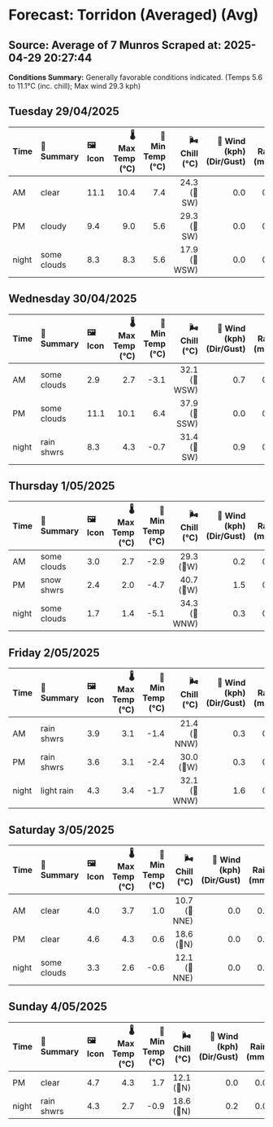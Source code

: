 # Forecast: Torridon (Averaged) (Avg)
**Source:** Average of 7 Munros
**Scraped at:** 2025-04-29 20:27:44
---

**Conditions Summary:** Generally favorable conditions indicated. (Temps 5.6 to 11.1°C (inc. chill); Max wind 29.3 kph)

## Tuesday 29/04/2025
| **Time** | **📝 Summary** | **🖼️ Icon** | **🌡️ Max Temp (°C)** | **🥶 Min Temp (°C)** | **🌬️ Chill (°C)** | **💨 Wind (kph) (Dir/Gust)** | **💧 Rain (mm)** | **❄️ Snow (cm)** | **☁️ Cloud Base (m)** | **🧊 Freezing Lvl (m)** |
|:------- |:------- |:----- |--------------: |-------------: |-----------: |---------------------: |---------: |----------: |---------------: |----------------: |
| AM      | clear | 11.1 | 10.4 | 7.4 | 24.3<br>(🧭SW) | 0.0 | 0.0 | 4950 | 2542.9 |
| PM      | cloudy | 9.4 | 9.0 | 5.6 | 29.3<br>(🧭SW) | 0.0 | 0.0 | 5828.6 | 2457.1 |
| night   | some clouds | 8.3 | 8.3 | 5.6 | 17.9<br>(🧭WSW) | 0.0 | 0.0 | 5621.4 | 2564.3 |

## Wednesday 30/04/2025
| **Time** | **📝 Summary** | **🖼️ Icon** | **🌡️ Max Temp (°C)** | **🥶 Min Temp (°C)** | **🌬️ Chill (°C)** | **💨 Wind (kph) (Dir/Gust)** | **💧 Rain (mm)** | **❄️ Snow (cm)** | **☁️ Cloud Base (m)** | **🧊 Freezing Lvl (m)** |
|:------- |:------- |:----- |--------------: |-------------: |-----------: |---------------------: |---------: |----------: |---------------: |----------------: |
| AM      | some clouds | 2.9 | 2.7 | -3.1 | 32.1<br>(🧭WSW) | 0.7 | 0.0 | 378.6 | 1200 |
| PM      | some clouds | 11.1 | 10.1 | 6.4 | 37.9<br>(🧭SSW) | 0.0 | 0.0 | 4710 | 2450 |
| night   | rain shwrs | 8.3 | 4.3 | -0.7 | 31.4<br>(🧭SW) | 0.9 | 0.0 | 1135.7 | 2150 |

## Thursday 1/05/2025
| **Time** | **📝 Summary** | **🖼️ Icon** | **🌡️ Max Temp (°C)** | **🥶 Min Temp (°C)** | **🌬️ Chill (°C)** | **💨 Wind (kph) (Dir/Gust)** | **💧 Rain (mm)** | **❄️ Snow (cm)** | **☁️ Cloud Base (m)** | **🧊 Freezing Lvl (m)** |
|:------- |:------- |:----- |--------------: |-------------: |-----------: |---------------------: |---------: |----------: |---------------: |----------------: |
| AM      | some clouds | 3.0 | 2.7 | -2.9 | 29.3<br>(🧭W) | 0.2 | 0.0 | 292.9 | 1185.7 |
| PM      | snow shwrs | 2.4 | 2.0 | -4.7 | 40.7<br>(🧭W) | 1.5 | 0.3 | 192.9 | 1200 |
| night   | some clouds | 1.7 | 1.4 | -5.1 | 34.3<br>(🧭WNW) | 0.3 | 0.0 | 542.9 | 1107.1 |

## Friday 2/05/2025
| **Time** | **📝 Summary** | **🖼️ Icon** | **🌡️ Max Temp (°C)** | **🥶 Min Temp (°C)** | **🌬️ Chill (°C)** | **💨 Wind (kph) (Dir/Gust)** | **💧 Rain (mm)** | **❄️ Snow (cm)** | **☁️ Cloud Base (m)** | **🧊 Freezing Lvl (m)** |
|:------- |:------- |:----- |--------------: |-------------: |-----------: |---------------------: |---------: |----------: |---------------: |----------------: |
| AM      | rain shwrs | 3.9 | 3.1 | -1.4 | 21.4<br>(🧭NNW) | 0.3 | 0.0 | 300 | 1335.7 |
| PM      | rain shwrs | 3.6 | 3.1 | -2.4 | 30.0<br>(🧭W) | 0.3 | 0.0 | 557.1 | 1271.4 |
| night   | light rain | 4.3 | 3.4 | -1.7 | 32.1<br>(🧭WNW) | 1.6 | 0.0 | 521.4 | 1878.6 |

## Saturday 3/05/2025
| **Time** | **📝 Summary** | **🖼️ Icon** | **🌡️ Max Temp (°C)** | **🥶 Min Temp (°C)** | **🌬️ Chill (°C)** | **💨 Wind (kph) (Dir/Gust)** | **💧 Rain (mm)** | **❄️ Snow (cm)** | **☁️ Cloud Base (m)** | **🧊 Freezing Lvl (m)** |
|:------- |:------- |:----- |--------------: |-------------: |-----------: |---------------------: |---------: |----------: |---------------: |----------------: |
| AM      | clear | 4.0 | 3.7 | 1.0 | 10.7<br>(🧭NNE) | 0.0 | 0.0 | 592.9 | 1585.7 |
| PM      | clear | 4.6 | 4.3 | 0.6 | 18.6<br>(🧭N) | 0.0 | 0.0 | 742.9 | 1428.6 |
| night   | some clouds | 3.3 | 2.6 | -0.6 | 12.1<br>(🧭NNE) | 0.0 | 0.0 | 650 | 1728.6 |

## Sunday 4/05/2025
| **Time** | **📝 Summary** | **🖼️ Icon** | **🌡️ Max Temp (°C)** | **🥶 Min Temp (°C)** | **🌬️ Chill (°C)** | **💨 Wind (kph) (Dir/Gust)** | **💧 Rain (mm)** | **❄️ Snow (cm)** | **☁️ Cloud Base (m)** | **🧊 Freezing Lvl (m)** |
|:------- |:------- |:----- |--------------: |-------------: |-----------: |---------------------: |---------: |----------: |---------------: |----------------: |
| PM      | clear | 4.7 | 4.3 | 1.7 | 12.1<br>(🧭N) | 0.0 | 0.0 | 783.3 | 1621.4 |
| night   | rain shwrs | 4.3 | 2.7 | -0.9 | 18.6<br>(🧭N) | 0.2 | 0.0 | 792.9 | 1700 |